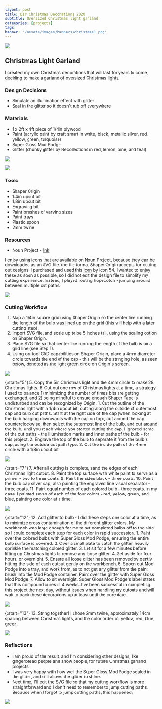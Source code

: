 ```yaml
---
layout: post
title: DIY Christmas Decorations 2020
subtitle: Oversized Christmas light garland
categories: [projects]
tags: 
banner: "/assets/images/banners/christmas1.png"
---
```


![](/assets/images/christmas-light-final2.png)

## Christmas Light Garland

I created my own Christmas decorations that will last for years to come, deciding to make a garland of oversized Christmas lights.

### Design Decisions

* Simulate an illumination effect with glitter
* Seal in the glitter so it doesn't rub off everywhere 

### Materials

* 1 x 2ft x 4ft piece of 1/4in plywood
* Paint (acrylic paint by craft smart in white, black, metallic silver, red, yellow, green, turquoise)
* Super Gloss Mod Podge
* Glitter (chunky glitter by Recollections in red, lemon, pine, and teal)

![](/assets/images/christmas-light-paint.png)

![](/assets/images/christmas-light-modpodge-glitter.png)

### Tools

* Shaper Origin
* 1/4in upcut bit
* 1/8in upcut bit
* Engraving bit
* Paint brushes of varying sizes
* Paint trays
* Plastic spoon
* 2mm twine

### Resources

* Noun Project - [link](https://thenounproject.com/)

I enjoy using icons that are available on Noun Project, because they can be downloaded as an SVG file, the file format Shaper Origin accepts for cutting out designs. I purchased and used this [icon](https://thenounproject.com/search/?q=christmas+light&i=253466) by icon 54. I wanted to enjoy these as soon as possible, so I did not edit the design file to simplify my cutting experience. Instead, I played routing hopscotch - jumping around between multiple cut paths.

![](/assets/images/christmas_light_svg.png)

### Cutting Workflow

1. Map a 1/4in square grid using Shaper Origin so the center line running the length of the bulb was lined up on the grid (this will help with a later cutting step).
2. Import SVG file, and scale up to be 5 inches tall, using the scaling option on Shaper Origin.
3. Place SVG file so that center line running the length of the bulb is on a grid line (see Step 1).
4. Using on-tool CAD capabilities on Shaper Origin, place a 4mm diameter circle towards the end of the cap - this will be the stringing hole, as seen below, denoted as the light green circle on Origin's screen.

![](/assets/images/christmas-light-string-hole.png)

{:start="5"}
5. Copy the 5in Christmas light and the 4mm circle to make 28 Christmas lights.
6. Cut out one row of Christmas lights at a time, a strategy I used to balance 1) minimizing the number of times bits are getting exchanged, and 2) being mindful to ensure enough Shaper Tape is undisturbed and can be recognized by Origin.
    1. Cut the outline of the Christmas light with a 1/4in upcut bit, cutting along the outside of outermost cap and bulb cut paths. Start at the right side of the cap (when looking at the bulb hanging downwards with the cap on top), cut around the cap counterclockwise, then select the outermost line of the bulb, and cut around the bulb, until you reach where you started cutting the cap. I ignored some of the cut paths - the illumination marks and inner paths of the bulb - for this project.
    2. Engrave the top of the bulb to separate it from the bulb's cap, using the outside cut path type.
    3. Cut the inside path of the 4mm circle with a 1/8in upcut bit.

![](/assets/images/christmas-light-cutouts.jpg)

{:start="7"}
7. After all cutting is complete, sand the edges of each Christmas light cutout.
8. Paint the top surface with white paint to serve as a primer - two to three coats.
9. Paint the sides black - three coats.
10. Paint the bulb cap silver cap, also painting the engraved line visual separator - three coats.
11. Paint equal number of each colored bulb - three coats. In my case, I painted seven of each of the four colors - red, yellow, green, and blue, painting one color at a time.

![](/assets/images/christmas-light-painted.png)

{:start="12"}
12. Add glitter to bulb - I did these steps one color at a time, as to minimize cross contamination of the different glitter colors. My workbench was large enough for me to set completed bulbs off to the side so I could complete each step for each color in rapid succession.
    1. Paint over the colored bulbs with Super Gloss Mod Podge, ensuring the entire bulb surface is covered.
    2. Over a small plate to catch the glitter, heavily sprinkle the matching colored glitter. 
    3. Let sit for a few minutes before lifting up Christmas lights to remove any loose glitter.
    4. Set aside for four hours, or overnight.
    5. Ensure all loose glitter has been removed by gently hitting the side of each cutout gently on the workbench.
    6. Spoon out Mod Podge into a tray, and work from, as to not get any glitter from the paint brush into the Mod Podge container. Paint over the glitter with Super Gloss Mod Podge.
    7. Allow to sit overnight. Super Gloss Mod Podge's label states that this compound cures in 4 weeks. I've been successful in completing this project the next day, without issues when handling my cutouts and will wait to pack these decorations up at least until the cure date.

![](/assets/images/christmas-light-sample.png)

{:start="13"}
13. String together! I chose 2mm twine, approximately 14cm spacing between Christmas lights, and the color order of: yellow, red, blue, green.

![](/assets/images/christmas-light-final2.png)

### Reflections

* I am proud of the result, and I'm considering other designs, like gingerbread people and snow people, for future Christmas garland projects.
* I was very happy with how well the Super Gloss Mod Podge sealed in the glitter, and still allows the glitter to shine.
* Next time, I'll edit the SVG file so that my cutting workflow is more straightforward and I don't need to remember to jump cutting paths. Because when I forgot to jump cutting paths, this happened:

![](/assets/images/christmas-light-mistake.png)
